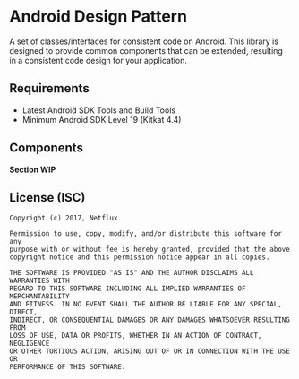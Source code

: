 # Android Design Pattern

A set of classes/interfaces for consistent code on Android. This library is designed to provide common components that can be extended, resulting in a consistent code design for your application.

## Requirements

- Latest Android SDK Tools and Build Tools
- Minimum Android SDK Level 19 (Kitkat 4.4)

## Components

**Section WIP**

## License (ISC)

```
Copyright (c) 2017, Netflux

Permission to use, copy, modify, and/or distribute this software for any
purpose with or without fee is hereby granted, provided that the above
copyright notice and this permission notice appear in all copies.

THE SOFTWARE IS PROVIDED "AS IS" AND THE AUTHOR DISCLAIMS ALL WARRANTIES WITH
REGARD TO THIS SOFTWARE INCLUDING ALL IMPLIED WARRANTIES OF MERCHANTABILITY
AND FITNESS. IN NO EVENT SHALL THE AUTHOR BE LIABLE FOR ANY SPECIAL, DIRECT,
INDIRECT, OR CONSEQUENTIAL DAMAGES OR ANY DAMAGES WHATSOEVER RESULTING FROM
LOSS OF USE, DATA OR PROFITS, WHETHER IN AN ACTION OF CONTRACT, NEGLIGENCE
OR OTHER TORTIOUS ACTION, ARISING OUT OF OR IN CONNECTION WITH THE USE OR
PERFORMANCE OF THIS SOFTWARE.
```
